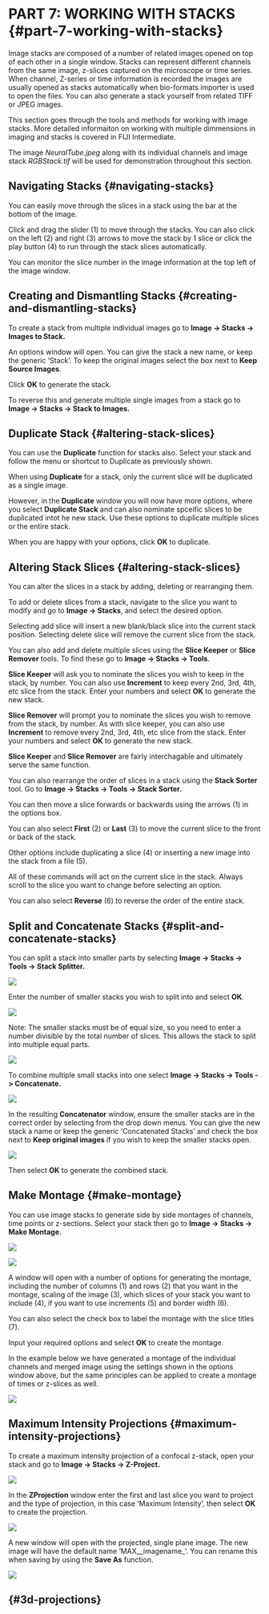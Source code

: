 # PART 7: WORKING WITH STACKS {#part-7-working-with-stacks}

Image stacks are composed of a number of related images opened on top of each other in a single window. Stacks can represent different channels from the same image, z-slices captured on the microscope or time series. When channel, Z-series or time information is recorded the images are usually opened as stacks automatically when bio-formats importer is used to open the files. You can also generate a stack yourself from related TIFF or JPEG images.

This section goes through the tools and methods for working with image stacks. More detailed informaiton on working with multiple dimmensions in imaging and stacks is covered in FIJI Intermediate.

The image _NeuralTube.jpeg_ along with its individual channels and image stack _RGBStack.tif_ will be used for demonstration throughout this section.

## Navigating Stacks {#navigating-stacks}

You can easily move through the slices in a stack using the bar at the bottom of the image.

Click and drag the slider \(1\) to move through the stacks. You can also click on the left \(2\) and right \(3\) arrows to move the stack by 1 slice or click the play button \(4\) to run through the stack slices automatically.

You can monitor the slice number in the image information at the top left of the image window.

## Creating and Dismantling Stacks {#creating-and-dismantling-stacks}

To create a stack from multiple individual images go to **Image -&gt; Stacks -&gt; Images to Stack.**

An options window will open. You can give the stack a new name, or keep the generic ‘Stack’. To keep the original images select the box next to **Keep Source Images**.

Click **OK** to generate the stack.

To reverse this and generate multiple single images from a stack go to **Image -&gt; Stacks -&gt; Stack to Images.**

## Duplicate Stack {#altering-stack-slices}

You can use the **Duplicate** function for stacks also. Select your stack and follow the menu or shortcut to Duplicate as previously shown.

When using **Duplicate** for a stack, only the current slice will be duplicated as a single image.

However, in the **Duplicate** window you will now have more options, where you select **Duplicate Stack** and can also nominate spceific slices to be duplicated intot he new stack. Use these options to duplicate multiple slices or the entire stack.

When you are happy with your options, click **OK** to duplicate.

## Altering Stack Slices {#altering-stack-slices}

You can alter the slices in a stack by adding, deleting or rearranging them.

To add or delete slices from a stack, navigate to the slice you want to modify and go to **Image -&gt; Stacks**, and select the desired option.



Selecting add slice will insert a new blank/black slice into the current stack position. Selecting delete slice will remove the current slice from the stack.

You can also add and delete multiple slices using the **Slice Keeper** or **Slice Remover** tools. To find these go to **Image -&gt; Stacks -&gt; Tools**.



**Slice Keeper** will ask you to nominate the slices you wish to keep in the stack, by number. You can also use **Increment** to keep every 2nd, 3rd, 4th, etc slice from the stack. Enter your numbers and select **OK** to generate the new stack.



**Slice Remover** will prompt you to nominate the slices you wish to remove from the stack, by number. As with slice keeper, you can also use **Increment** to remove every 2nd, 3rd, 4th, etc slice from the stack. Enter your numbers and select **OK** to generate the new stack.



**Slice Keeper** and **Slice Remover** are fairly interchagable and ultimately serve the same function.

You can also rearrange the order of slices in a stack using the **Stack Sorter** tool. Go to **Image -&gt; Stacks -&gt; Tools -&gt; Stack Sorter.**



You can then move a slice forwards or backwards using the arrows \(1\) in the options box.

You can also select **First** \(2\) or **Last** \(3\) to move the current slice to the front or back of the stack.

Other options include duplicating a slice \(4\) or inserting a new image into the stack from a file \(5\).

All of these commands will act on the current slice in the stack. Always scroll to the slice you want to change before selecting an option.

You can also select **Reverse** \(6\) to reverse the order of the entire stack.

## Split and Concatenate Stacks {#split-and-concatenate-stacks}

You can split a stack into smaller parts by selecting **Image -&gt; Stacks -&gt; Tools -&gt; Stack Splitter.**

![](/assets/part7/stack_splitter_menu.jpg)

Enter the number of smaller stacks you wish to split into and select **OK**.

![](/assets/part7/stack_splitter_options.jpg)

Note: The smaller stacks must be of equal size, so you need to enter a number divisible by the total number of slices. This allows the stack to split into multiple equal parts.

![](/assets/part7/stack_splitter_result.jpg)

To combine multiple small stacks into one select **Image -&gt; Stacks -&gt; Tools -&gt; Concatenate.**

![](/assets/part7/concatenate_stacks_menu.jpg)

In the resulting **Concatenator** window, ensure the smaller stacks are in the correct order by selecting from the drop down menus. You can give the new stack a name or keep the generic ‘Concatenated Stacks’ and check the box next to **Keep original images** if you wish to keep the smaller stacks open.

![](/assets/part7/concatenate_stacks_options.jpg)

Then select **OK** to generate the combined stack.

## Make Montage {#make-montage}

You can use image stacks to generate side by side montages of channels, time points or z-sections. Select your stack then go to **Image -&gt; Stacks -&gt; Make Montage.**

![](/assets/part7/montage_menu.jpg)

![](/assets/part7/montage_options.jpg)

A window will open with a number of options for generating the montage, including the number of columns \(1\) and rows \(2\) that you want in the montage, scaling of the image \(3\), which slices of your stack you want to include \(4\), if you want to use increments \(5\) and border width \(6\).

You can also select the check box to label the montage with the slice titles \(7\).

Input your required options and select **OK** to create the montage.

In the example below we have generated a montage of the individual channels and merged image using the settings shown in the options window above, but the same principles can be applied to create a montage of times or z-slices as well.

![](/assets/part7/montage_result.jpg)

## Maximum Intensity Projections {#maximum-intensity-projections}

To create a maximum intensity projection of a confocal z-stack, open your stack and go to **Image -&gt; Stacks -&gt; Z-Project.**

![](/assets/part7/z_project_menu.jpg)

In the **ZProjection** window enter the first and last slice you want to project and the type of projection, in this case ‘Maximum Intensity’, then select **OK** to create the projection.

![](/assets/part7/z_project_options.jpg)

A new window will open with the projected, single plane image. The new image will have the default name ‘MAX_\_imagename_’. You can rename this when saving by using the **Save As** function.

![](/assets/part7/z_project_result.jpg)

##  {#3d-projections}



